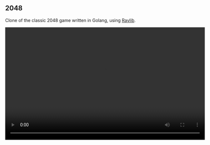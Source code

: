 ## 2048

Clone of the classic 2048 game written in Golang, using [Raylib](https://github.com/raysan5/raylib).

<video controls="true" autoplay="true" width="640" height="360">
    <source src="./misc/2048-go-gameplay.webm" type="video/webm">
</video>
